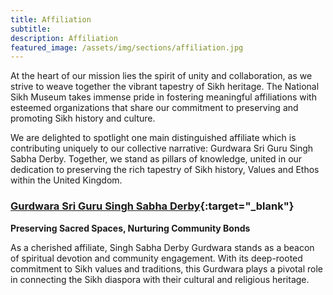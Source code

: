 ```yaml
---
title: Affiliation
subtitle:
description: Affiliation
featured_image: /assets/img/sections/affiliation.jpg
---
```


At the heart of our mission lies the spirit of unity and collaboration, as we strive to weave together the vibrant tapestry of Sikh heritage. The National Sikh Museum takes immense pride in fostering meaningful affiliations with esteemed organizations that share our commitment to preserving and promoting Sikh history and culture.

We are delighted to spotlight one main distinguished affiliate which is contributing uniquely to our collective narrative: Gurdwara Sri Guru Singh Sabha Derby. Together, we stand as pillars of knowledge, united in our dedication to preserving the rich tapestry of Sikh history, Values and Ethos within the United Kingdom.

### [Gurdwara Sri Guru Singh Sabha Derby](https://sgssderby.com){:target="_blank"}

**Preserving Sacred Spaces, Nurturing Community Bonds**

As a cherished affiliate, Singh Sabha Derby Gurdwara stands as a beacon of spiritual devotion and community engagement. With its deep-rooted commitment to Sikh values and traditions, this Gurdwara plays a pivotal role in connecting the Sikh diaspora with their cultural and religious heritage.
